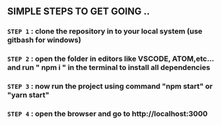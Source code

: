 ## SIMPLE STEPS TO GET GOING ..
### `STEP 1` : clone the repository in to your local system (use gitbash for windows)
### `STEP 2` : open the folder in editors like VSCODE, ATOM,etc... and run " npm i " in the terminal to install all dependencies
### `STEP 3` : now run the project using command "npm start" or "yarn start"
### `STEP 4` : open the browser and go to http://localhost:3000
##

